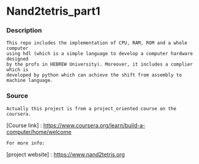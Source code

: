 # Nand2tetris_part1 
### Description
    This repo includes the implementation of CPU, RAM, ROM and a whole computer 
    using hdl (which is a simple language to develop a computer hardware designed
    by the profs in HEBREW University). Moreover, it includes a complier which is 
    developed by python which can achieve the shift from assembly to machine language.
    
### Source
    Actually this project is from a project_oriented course on the coursera.
  
   [Course link] : <https://www.coursera.org/learn/build-a-computer/home/welcome>
    
    For more info:
  
   [project website] : <https://www.nand2tetris.org> 
